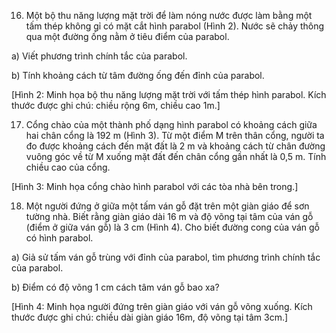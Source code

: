 16. Một bộ thu năng lượng mặt trời để làm nóng nước được làm bằng một tấm thép không gỉ có mặt cắt hình parabol (Hình 2). Nước sẽ chảy thông qua một đường ống nằm ở tiêu điểm của parabol.

a) Viết phương trình chính tắc của parabol.

b) Tính khoảng cách từ tâm đường ống đến đỉnh của parabol.

[Hình 2: Minh họa bộ thu năng lượng mặt trời với tấm thép hình parabol. Kích thước được ghi chú: chiều rộng 6m, chiều cao 1m.]

17. Cổng chào của một thành phố dạng hình parabol có khoảng cách giữa hai chân cổng là 192 m (Hình 3). Từ một điểm M trên thân cổng, người ta đo được khoảng cách đến mặt đất là 2 m và khoảng cách từ chân đường vuông góc về từ M xuống mặt đất đến chân cổng gần nhất là 0,5 m. Tính chiều cao của cổng.

[Hình 3: Minh họa cổng chào hình parabol với các tòa nhà bên trong.]

18. Một người đứng ở giữa một tấm ván gỗ đặt trên một giàn giáo để sơn tường nhà. Biết rằng giàn giáo dài 16 m và độ võng tại tâm của ván gỗ (điểm ở giữa ván gỗ) là 3 cm (Hình 4). Cho biết đường cong của ván gỗ có hình parabol.

a) Giả sử tấm ván gỗ trùng với đỉnh của parabol, tìm phương trình chính tắc của parabol.

b) Điểm có độ võng 1 cm cách tâm ván gỗ bao xa?

[Hình 4: Minh họa người đứng trên giàn giáo với ván gỗ võng xuống. Kích thước được ghi chú: chiều dài giàn giáo 16m, độ võng tại tâm 3cm.]